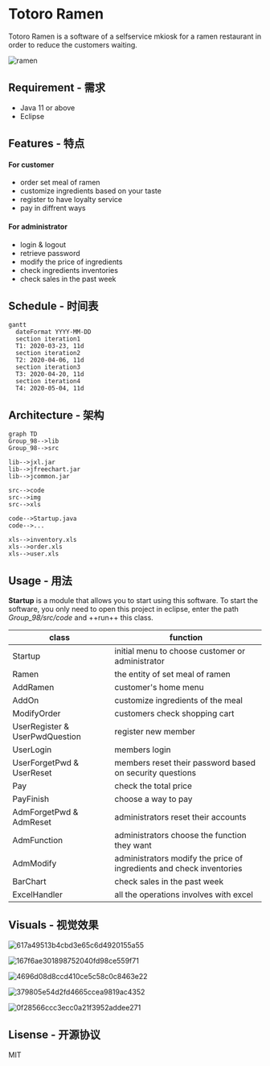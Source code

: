 # Totoro Ramen 

Totoro Ramen is a software of a selfservice mkiosk for a ramen restaurant in order to reduce the customers waiting.  
  
![ramen](https://github.com/kangkau/Totoro-Ramen/blob/master/img/ramen.jpg)


## Requirement - 需求
* Java 11 or above
* Eclipse



## Features - 特点
#### For customer
* order set meal of ramen
* customize ingredients based on your taste
* register to have loyalty service
* pay in diffrent ways
#### For administrator
* login & logout
* retrieve password
* modify the price of ingredients
* check ingredients inventories
* check sales in the past week


## Schedule - 时间表

```mermaid
gantt
  dateFormat YYYY-MM-DD
  section iteration1
  T1: 2020-03-23, 11d
  section iteration2
  T2: 2020-04-06, 11d
  section iteration3
  T3: 2020-04-20, 11d
  section iteration4
  T4: 2020-05-04, 11d
```

##  Architecture - 架构


```
graph TD
Group_98-->lib
Group_98-->src

lib-->jxl.jar
lib-->jfreechart.jar
lib-->jcommon.jar

src-->code
src-->img
src-->xls

code-->Startup.java
code-->...

xls-->inventory.xls
xls-->order.xls
xls-->user.xls

```
  


## Usage - 用法
**Startup** is a module that allows you to start using this software. To start the software, you only need to open this project in eclipse, enter the path *Group_98/src/code* and ++run++ this class.  


class | function
---|---
Startup     | initial menu to choose customer or administrator
Ramen     | the entity of set meal of ramen
AddRamen | customer's home menu
AddOn | customize ingredients of the meal
ModifyOrder | customers check shopping cart
UserRegister & UserPwdQuestion | register new member
UserLogin | members login
UserForgetPwd & UserReset | members reset their password based on security questions
Pay | check the total price
PayFinish | choose a way to pay
AdmForgetPwd & AdmReset | administrators reset their accounts
AdmFunction | administrators choose the function they want
AdmModify | administrators modify the price of ingredients and check inventories
BarChart | check sales in the past week
ExcelHandler | all the operations involves with excel




## Visuals - 视觉效果
![617a49513b4cbd3e65c6d4920155a55](1D6ECA80F422422DAA5A3074E9B40715)  

![167f6ae301898752040fd98ce559f71](AD00893391C94F1D90FBC8D2D6AC95DC)  

![4696d08d8ccd410ce5c58c0c8463e22](B45837932D194C99BBD7BB3FC6FE7829)  

![379805e54d2fd4665ccea9819ac4352](E93A0F730CF04EF081B763914772833D)  

![0f28566ccc3ecc0a21f3952addee271](B7C0C0A99BB740C3922A8923516BEDF3)


## Lisense - 开源协议
MIT
